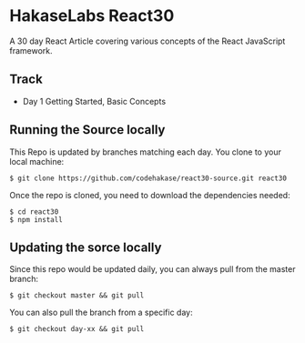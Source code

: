# HakaseLabs React30
A 30 day React Article covering various concepts of the React JavaScript framework.

## Track
- Day 1 Getting Started, Basic Concepts


## Running the Source locally
This Repo is updated by branches matching each day. You clone to your local machine:

```shell
$ git clone https://github.com/codehakase/react30-source.git react30
```
Once the repo is cloned, you need to download the dependencies needed:

```shell 
$ cd react30
$ npm install 
```

## Updating the sorce locally
Since this repo would be updated daily, you can always pull from the master branch:

```git
$ git checkout master && git pull 
```

You can also pull the branch from a specific day:
```git
$ git checkout day-xx && git pull
```
